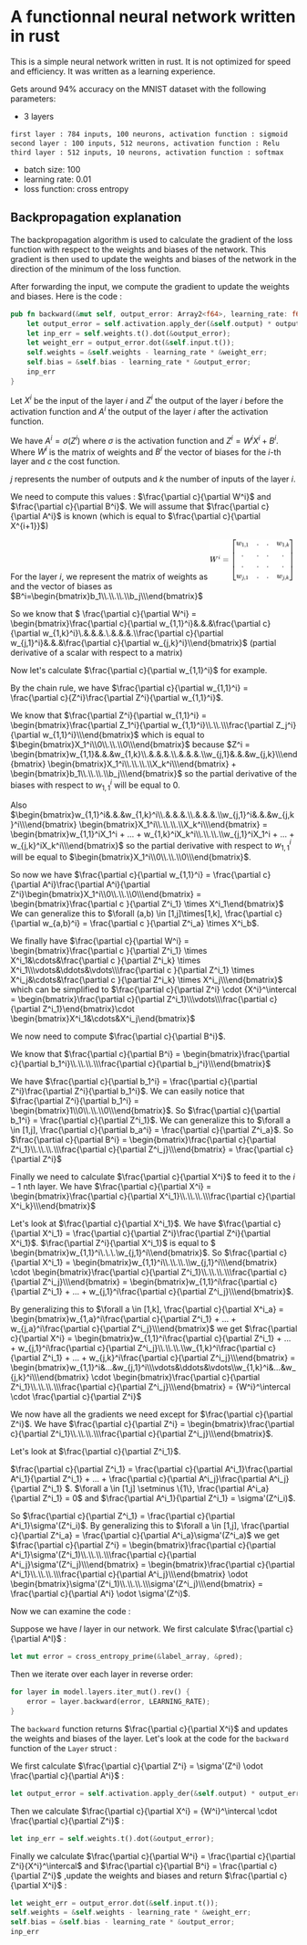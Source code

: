# A functionnal neural network written in rust

This is a simple neural network written in rust. It is not optimized for speed and efficiency.
It was written as a learning experience.

Gets around 94% accuracy on the MNIST dataset with the following parameters:
- 3 layers
```
first layer : 784 inputs, 100 neurons, activation function : sigmoid
second layer : 100 inputs, 512 neurons, activation function : Relu
third layer : 512 inputs, 10 neurons, activation function : softmax
```
- batch size: 100
- learning rate: 0.01
- loss function: cross entropy

 ## Backpropagation explanation

The backpropagation algorithm is used to calculate the gradient of the loss function with respect to the weights and biases of the network. This gradient is then used to update the weights and biases of the network in the direction of the minimum of the loss function.

After forwarding the input, we compute the gradient to update the weights and biases. Here is the code :

```rust
pub fn backward(&mut self, output_error: Array2<f64>, learning_rate: f64) -> Array2<f64> {
    let output_error = self.activation.apply_der(&self.output) * output_error;
    let inp_err = self.weights.t().dot(&output_error);
    let weight_err = output_error.dot(&self.input.t());
    self.weights = &self.weights - learning_rate * &weight_err;
    self.bias = &self.bias - learning_rate * &output_error;
    inp_err
}
```
Let $X^i$ be the input of the layer $i$ and $Z^i$ the output of the layer $i$ before the activation function and $A^i$ the output of the layer $i$ after the activation function.

We have $A^i = \sigma(Z^i)$ where $\sigma$ is the activation function and $Z^i = W^i X^i + B^i$. Where $W^i$ is the matrix of weights and $B^i$ the vector of biases for the $i$-th layer and $c$ the cost function.

$j$ represents the number of outputs and $k$ the number of inputs of the layer $i$. 

We need to compute this values : $\frac{\partial c}{\partial W^i}$ and $\frac{\partial c}{\partial B^i}$. We will assume that  $\frac{\partial c}{\partial A^i}$ is known (which is equal to $\frac{\partial c}{\partial X^{i+1}}$)



For the layer $i$, we represent the matrix of weights as  <!-- $W^i=\begin{bmatrix}w_{1,1}&.&.&w_{1,k}\\.&.&.&.\\.&.&.&.\\w_{j,1}&.&.&w_{j,k}\\\end{bmatrix}$ --> <img style="transform: translateY(0.1em); background: white;" src="https://github.com/rea1bacon/nnetworkrust/blob/main/svg/YWSRPMJ6l7.png">
and the vector of biases as $B^i=\begin{bmatrix}b_1\\.\\.\\.\\b_j\\\end{bmatrix}$

So we know that $ \frac{\partial c}{\partial W^i} = \begin{bmatrix}\frac{\partial c}{\partial w_{1,1}^i}&.&.&\frac{\partial c}{\partial w_{1,k}^i}\\.&.&.&.\\.&.&.&.\\\frac{\partial c}{\partial w_{j,1}^i}&.&.&\frac{\partial c}{\partial w_{j,k}^i}\\\end{bmatrix}$ (partial derivative of a scalar with respect to a matrix)

Now let's calculate $\frac{\partial c}{\partial w_{1,1}^i}$ for example.

By the chain rule, we have $\frac{\partial c}{\partial w_{1,1}^i} = \frac{\partial c}{Z^i}\frac{\partial Z^i}{\partial w_{1,1}^i}$.

We know that $\frac{\partial Z^i}{\partial w_{1,1}^i} = \begin{bmatrix}\frac{\partial Z_1^i}{\partial w_{1,1}^i}\\.\\.\\\frac{\partial Z_j^i}{\partial w_{1,1}^i}\\\end{bmatrix}$ which is equal to $\begin{bmatrix}X_1^i\\0\\.\\.\\0\\\end{bmatrix}$ because $Z^i = \begin{bmatrix}w_{1,1}&.&.&w_{1,k}\\.&.&.&.\\.&.&.&.\\w_{j,1}&.&.&w_{j,k}\\\end{bmatrix} \begin{bmatrix}X_1^i\\.\\.\\.\\X_k^i\\\end{bmatrix} + \begin{bmatrix}b_1\\.\\.\\.\\b_j\\\end{bmatrix}$ so the partial derivative of the biases with respect to $w_{1,1}^i$ will be equal to 0.

Also $\begin{bmatrix}w_{1,1}^i&.&.&w_{1,k}^i\\.&.&.&.\\.&.&.&.\\w_{j,1}^i&.&.&w_{j,k}^i\\\end{bmatrix} \begin{bmatrix}X_1^i\\.\\.\\.\\X_k^i\\\end{bmatrix} = \begin{bmatrix}w_{1,1}^iX_1^i + ... + w_{1,k}^iX_k^i\\.\\.\\.\\w_{j,1}^iX_1^i + ... + w_{j,k}^iX_k^i\\\end{bmatrix}$ so the partial derivative with respect to $w_{1,1}^i$ will be equal to $\begin{bmatrix}X_1^i\\0\\.\\.\\0\\\end{bmatrix}$.

So now we have $\frac{\partial c}{\partial w_{1,1}^i} = \frac{\partial c}{\partial A^i}\frac{\partial A^i}{\partial Z^i}\begin{bmatrix}X_1^i\\0\\.\\.\\0\\\end{bmatrix} = \begin{bmatrix}\frac{\partial c }{\partial Z^i_1} \times X^i_1\end{bmatrix}$ We can generalize this to $\forall (a,b) \in [1,j]\times[1,k], \frac{\partial c}{\partial w_{a,b}^i} = \frac{\partial c }{\partial Z^i_a} \times X^i_b$. 

We finally have $\frac{\partial c}{\partial W^i} = \begin{bmatrix}\frac{\partial c }{\partial Z^i_1} \times X^i_1&\cdots&\frac{\partial c }{\partial Z^i_k} \times X^i_1\\\vdots&\ddots&\vdots\\\frac{\partial c }{\partial Z^i_1} \times X^i_j&\cdots&\frac{\partial c }{\partial Z^i_k} \times X^i_j\\\end{bmatrix}$ which can be simplified to $\frac{\partial c}{\partial Z^i} \cdot {X^i}^\intercal = \begin{bmatrix}\frac{\partial c}{\partial Z^i_1}\\\vdots\\\frac{\partial c}{\partial Z^i_1}\end{bmatrix}\cdot \begin{bmatrix}X^i_1&\cdots&X^i_j\end{bmatrix}$

We now need to compute $\frac{\partial c}{\partial B^i}$.

We know that $\frac{\partial c}{\partial B^i} = \begin{bmatrix}\frac{\partial c}{\partial b_1^i}\\.\\.\\.\\\frac{\partial c}{\partial b_j^i}\\\end{bmatrix}$

We have $\frac{\partial c}{\partial b_1^i} = \frac{\partial c}{\partial Z^i}\frac{\partial Z^i}{\partial b_1^i}$. We can easily notice that $\frac{\partial Z^i}{\partial b_1^i} = \begin{bmatrix}1\\0\\.\\.\\0\\\end{bmatrix}$. So $\frac{\partial c}{\partial b_1^i} = \frac{\partial c}{\partial Z^i_1}$. We can generalize this to $\forall a \in [1,j], \frac{\partial c}{\partial b_a^i} = \frac{\partial c}{\partial Z^i_a}$. So $\frac{\partial c}{\partial B^i} = \begin{bmatrix}\frac{\partial c}{\partial Z^i_1}\\.\\.\\.\\\frac{\partial c}{\partial Z^i_j}\\\end{bmatrix} = \frac{\partial c}{\partial Z^i}$

Finally we need to calculate $\frac{\partial c}{\partial X^i}$ to feed it to the $i-1$ nth layer. We have $\frac{\partial c}{\partial X^i} = \begin{bmatrix}\frac{\partial c}{\partial X^i_1}\\.\\.\\.\\\frac{\partial c}{\partial X^i_k}\\\end{bmatrix}$

Let's look at $\frac{\partial c}{\partial X^i_1}$. We have $\frac{\partial c}{\partial X^i_1} = \frac{\partial c}{\partial Z^i}\frac{\partial Z^i}{\partial X^i_1}$. 
$\frac{\partial Z^i}{\partial X^i_1}$ is equal to $ \begin{bmatrix}w_{1,1}^i\\.\\.\\.\\w_{j,1}^i\\\end{bmatrix}$. So $\frac{\partial c}{\partial X^i_1} = \begin{bmatrix}w_{1,1}^i\\.\\.\\.\\w_{j,1}^i\\\end{bmatrix} \cdot \begin{bmatrix}\frac{\partial c}{\partial Z^i_1}\\.\\.\\.\\\frac{\partial c}{\partial Z^i_j}\\\end{bmatrix} = \begin{bmatrix}w_{1,1}^i\frac{\partial c}{\partial Z^i_1} + ... + w_{j,1}^i\frac{\partial c}{\partial Z^i_j}\\\end{bmatrix}$. 

By generalizing this to $\forall a \in [1,k], \frac{\partial c}{\partial X^i_a} = \begin{bmatrix}w_{1,a}^i\frac{\partial c}{\partial Z^i_1} + ... + w_{j,a}^i\frac{\partial c}{\partial Z^i_j}\\\end{bmatrix}$ we get $\frac{\partial c}{\partial X^i} = \begin{bmatrix}w_{1,1}^i\frac{\partial c}{\partial Z^i_1} + ... + w_{j,1}^i\frac{\partial c}{\partial Z^i_j}\\.\\.\\.\\w_{1,k}^i\frac{\partial c}{\partial Z^i_1} + ... + w_{j,k}^i\frac{\partial c}{\partial Z^i_j}\\\end{bmatrix} = \begin{bmatrix}w_{1,1}^i&...&w_{j,1}^i\\\vdots&\ddots&\vdots\\w_{1,k}^i&...&w_{j,k}^i\\\end{bmatrix} \cdot \begin{bmatrix}\frac{\partial c}{\partial Z^i_1}\\.\\.\\.\\\frac{\partial c}{\partial Z^i_j}\\\end{bmatrix} = {W^i}^\intercal \cdot \frac{\partial c}{\partial Z^i}$

We now have all the gradients we need except for $\frac{\partial c}{\partial Z^i}$. We have $\frac{\partial c}{\partial Z^i} = \begin{bmatrix}\frac{\partial c}{\partial Z^i_1}\\.\\.\\.\\\frac{\partial c}{\partial Z^i_j}\\\end{bmatrix}$. 

Let's look at $\frac{\partial c}{\partial Z^i_1}$.

$\frac{\partial c}{\partial Z^i_1} = \frac{\partial c}{\partial A^i_1}\frac{\partial A^i_1}{\partial Z^i_1} + ... + \frac{\partial c}{\partial A^i_j}\frac{\partial A^i_j}{\partial Z^i_1} $. $\forall a \in [1,j] \setminus \{1\}, \frac{\partial A^i_a}{\partial Z^i_1} = 0$ and $\frac{\partial A^i_1}{\partial Z^i_1} = \sigma'(Z^i_i)$.

So $\frac{\partial c}{\partial Z^i_1} = \frac{\partial c}{\partial A^i_1}\sigma'(Z^i_i)$. By generalizing this to $\forall a \in [1,j], \frac{\partial c}{\partial Z^i_a} = \frac{\partial c}{\partial A^i_a}\sigma'(Z^i_a)$ we get $\frac{\partial c}{\partial Z^i} = \begin{bmatrix}\frac{\partial c}{\partial A^i_1}\sigma'(Z^i_1)\\.\\.\\.\\\frac{\partial c}{\partial A^i_j}\sigma'(Z^i_j)\\\end{bmatrix} = \begin{bmatrix}\frac{\partial c}{\partial A^i_1}\\.\\.\\.\\\frac{\partial c}{\partial A^i_j}\\\end{bmatrix} \odot \begin{bmatrix}\sigma'(Z^i_1)\\.\\.\\.\\\sigma'(Z^i_j)\\\end{bmatrix} = \frac{\partial c}{\partial A^i} \odot \sigma'(Z^i)$.

Now we can examine the code :

Suppose we have $l$ layer in our network. We first calculate $\frac{\partial c}{\partial A^l}$ :
```rust
let mut error = cross_entropy_prime(&label_array, &pred);
```

Then we iterate over each layer in reverse order:
```rust
for layer in model.layers.iter_mut().rev() {
    error = layer.backward(error, LEARNING_RATE);
}
```

The `backward` function returns $\frac{\partial c}{\partial X^i}$ and updates the weights and biases of the layer. Let's look at the code for the `backward` function of the `Layer` struct :

We first calculate $\frac{\partial c}{\partial Z^i} = \sigma'(Z^i) \odot \frac{\partial c}{\partial A^i}$ :
```rust
let output_error = self.activation.apply_der(&self.output) * output_error;
```

Then we calculate $\frac{\partial c}{\partial X^i} = {W^i}^\intercal \cdot \frac{\partial c}{\partial Z^i}$ :
```rust
let inp_err = self.weights.t().dot(&output_error);
```

Finally we calculate $\frac{\partial c}{\partial W^i} = \frac{\partial c}{\partial Z^i}{X^i}^\intercal$ and $\frac{\partial c}{\partial B^i} = \frac{\partial c}{\partial Z^i}$ ,update the weights and biases and return $\frac{\partial c}{\partial X^i}$ :
```rust
let weight_err = output_error.dot(&self.input.t());
self.weights = &self.weights - learning_rate * &weight_err;
self.bias = &self.bias - learning_rate * &output_error;
inp_err
```
